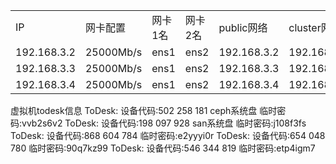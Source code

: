 |             |           |      |      |             |             |
| ----------- | --------- | ---- | ---- | ----------- | ----------- |
| IP          | 网卡配置      | 网卡1名 | 网卡2名 | public网络    | cluster网络   |
| 192.168.3.2 | 25000Mb/s | ens1 | ens2 | 192.168.3.2 | 192.168.7.2 |
| 192.168.3.3 | 25000Mb/s | ens1 | ens2 | 192.168.3.3 | 192.168.7.3 |
| 192.168.3.4 | 25000Mb/s | ens1 | ens2 | 192.168.3.4 | 192.168.7.4 |
虚拟机todesk信息
ToDesk:
设备代码:502 258 181 ceph系统盘
临时密码:vvb2s6v2
ToDesk:
设备代码:198 097 928 san系统盘
临时密码:j108f3fs
ToDesk:
设备代码:868 604 784
临时密码:e2yyyi0r
ToDesk:
设备代码:654 048 780
临时密码:90q7kz99
ToDesk:
设备代码:546 344 819
临时密码:etp4igm7
